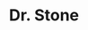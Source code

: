 ---
layout: category
title: Dr. Stone
description: One fateful day, all of humanity was petrified by a blinding flash of light. After several millennia, high schooler Taiju awakens and finds himself lost in a world of statues. However, he’s not alone! His science-loving friend Senku’s been up and running for a few months and he's got a grand plan in mind—to kickstart civilization with the power of science!

category: Dr. Stone
permalink: /dr-stone/
animeimg: /assets/images/drstone.jpg
---